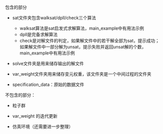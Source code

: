 包含的部分

- sat文件夹包含walksat/dpll/check三个算法
  - walksat算法是sat启发式求解算法，main_example中有用法示例
  - dpll是完备求解算法
  - check是对解文件的判定，如果解文件中的若干解全部为sat，提示成功；如果解文件中一部分解为unsat，提示失败并返回unsat解的个数，main_example中有用法示例

- solve文件夹是用来储存输出的解文件

- var_weight文件夹用来储存变元权重，该文件夹是一个中间过程的文件夹
- specification_data：原始的数据文件

不包含的部分：

- 粒子群

- var_weight 的迭代更新

- 仿真环境（还需要进一步整理）